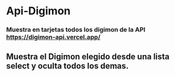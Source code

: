 # Api-Digimon
### Muestra en tarjetas todos los digimon de la API https://digimon-api.vercel.app/
## Muestra el Digimon elegido desde una lista select y oculta todos los demas.
